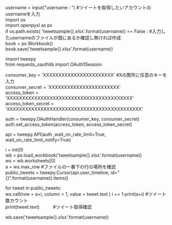 <p>username = input("username : ")    #ツイートを取得したいアカウントのusernameを入力  <br>
import os      <br>
import openpyxl as px    <br>
if os.path.exists( 'tweetsample{}.xlsx'.format(username)) == False :       #入力したusernameのファイルが既にあるか確認し無ければ作成  <br>
    book = px.Workbook()   <br>
    book.save('tweetsample{}.xlsx'.format(username)) 

import tweepy  <br>
from requests_oauthlib import OAuth1Session   <br>

consumer_key = 'XXXXXXXXXXXXXXXXXXXXXXX'       #Xの箇所に任意のキーを入力 <br>
consumer_secret = 'XXXXXXXXXXXXXXXXXXXXXXX'       <br>
access_token = 'XXXXXXXXXXXXXXXXXXXXXXXXXXXXXXXXXXXXXXXXX'   <br>
access_token_secret = 'XXXXXXXXXXXXXXXXXXXXXXXXXXXXXXXXXXXXXXXXXXXX'   <br>

auth = tweepy.OAuthHandler(consumer_key, consumer_secret) <br>
auth.set_access_token(access_token, access_token_secret)  <br>

api = tweepy.API(auth ,wait_on_rate_limit=True, wait_on_rate_limit_notify=True)  <br>

i = int(0)   <br>
wb = px.load_workbook('tweetsample{}.xlsx'.format(username))  <br>
ws = wb.worksheets[0]  <br>
a = ws.max_row   #ファイルの一番下の行の場所を確認   <br>
public_tweets = tweepy.Cursor(api.user_timeline, id="{}".format(username)).items()  <br>

for tweet in public_tweets:   
    ws.cell(row = a+i, column = 1, value = tweet.text )
    i += 1
    print(a+i)    #ツイート数カウント  <br>
    print(tweet.text)　　　#ツイート取得確認   <br>
    
    
wb.save('tweetsample{}.xlsx'.format(username))</p>
